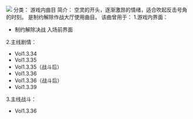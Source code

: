 ![](//static.kivo.wiki/images/music/cover/vqPoku9qLzhkMzZKaAdR3Vq2x4hO2OjD.png)
分类： 游戏内曲目
简介：
空灵的开头，逐渐激昂的情绪，适合吹起反击号角的时刻。
是制约解除作战大厅使用曲目。
该曲曾用于：
1.游戏内界面：
 - 制约解除决战 入场前界面

2.主线剧情：
 - Vol1.3.34
 - Vol1.3.35
 - Vol1.3.35（战斗后）
 - Vol1.3.36
 - Vol1.3.36（战斗后）
 - Vol1.3.39

3.主线战斗：
 - Vol1.3.36
